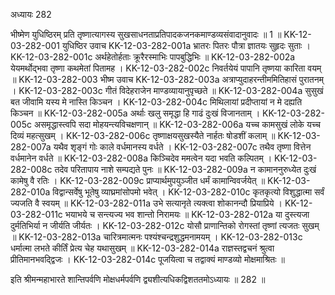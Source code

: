 अध्यायः 282

भीष्मेण युधिष्ठिरम् प्रति तृष्णात्यागस्य सुखसाधनताप्रतिपादकजनकमाण्डव्यसंवादानुवादः ॥ 1 ॥
KK-12-03-282-001	युधिष्ठिर उवाच 
KK-12-03-282-001a	भ्रातरः पितरः पौत्रा ज्ञातयः सुहृदः सुताः ।
KK-12-03-282-001c	अर्थहेतोर्हताः क्रूरैरस्माभिः पापबुद्धिभिः ॥
KK-12-03-282-002a	येयमर्थोद्भवा तृष्णा कथमेतां पितामह ।
KK-12-03-282-002c	निवर्तयेयं पापानि तृष्णया कारिता वयम् ॥
KK-12-03-282-003	भीष्म उवाच 
KK-12-03-282-003a	अत्राप्युदाहरन्तीममितिहासं पुरातनम् ।
KK-12-03-282-003c	गीतं विदेहराजेन माण्डव्यायानुपृच्छते ॥
KK-12-03-282-004a	सुसुखं बत जीवामि यस्य मे नास्ति किञ्चन ।
KK-12-03-282-004c	मिथिलायां प्रदीप्तायां न मे दह्यति किञ्चन ॥
KK-12-03-282-005a	अर्थाः खलु समृद्धा हि गाढं दुःखं विजानताम् ।
KK-12-03-282-005c	असमृद्धास्त्वपि सदा मोहयन्त्यविचक्षणान् ॥
KK-12-03-282-006a	यच्च कामसुखं लोके यच्च दिव्यं महत्सुखम् ।
KK-12-03-282-006c	तृष्णाक्षयसुखस्यैते नार्हतः षोडशीं कलाम् ॥
KK-12-03-282-007a	यथैव शृङ्गं गोः काले वर्धमानस्य वर्धते ।
KK-12-03-282-007c	तथैव तृष्णा वित्तेन वर्धमानेन वर्धते ॥
KK-12-03-282-008a	किञ्चिदेव ममत्वेन यदा भवति कल्पितम् ।
KK-12-03-282-008c	तदेव परितापाय नाशे सम्पद्यते पुनः ॥
KK-12-03-282-009a	न कामाननुरुध्येत दुःखं कामेषु वै रतिः ।
KK-12-03-282-009c	प्राप्यार्थमुपयुञ्जीत धर्मं कामान्विवर्जयेत् ॥
KK-12-03-282-010a	विद्वान्सर्वेषु भूतेषु व्याघ्रमांसोपमो भवेत् ।
KK-12-03-282-010c	कृतकृत्यो विशुद्धात्मा सर्वं ज्यजति वै स्वयम् ॥
KK-12-03-282-011a	उभे सत्यानृते त्यक्त्वा शोकानन्दौ प्रियाप्रिये ।
KK-12-03-282-011c	भयाभये च सन्त्यज्य भव शान्तो निरामयः ॥
KK-12-03-282-012a	या दुस्त्यजा दुर्मतिभिर्या न जीर्यति जीर्यतः ।
KK-12-03-282-012c	योसौ प्राणान्तिको रोगस्तां तृष्णां त्यजतः सुखम् ॥
KK-12-03-282-013a	चारित्रमात्मनः पश्यंश्चन्द्रशुद्धमनामयम् ।
KK-12-03-282-013c	धर्मात्मा लभते कीर्तिं प्रेत्य चेह यथासुखम् ॥
KK-12-03-282-014a	राज्ञस्तद्वचनं श्रुत्वा प्रीतिमानभवद्द्विजः ।
KK-12-03-282-014c	पूजयित्वा च तद्वाक्यं माण्डव्यो मोक्षमाश्रितः ॥ 

इति श्रीमन्महाभारते शान्तिपर्वणि मोक्षधर्मपर्वणि द्व्यशीत्यधिकद्विशततमोऽध्यायः ॥ 282 ॥
